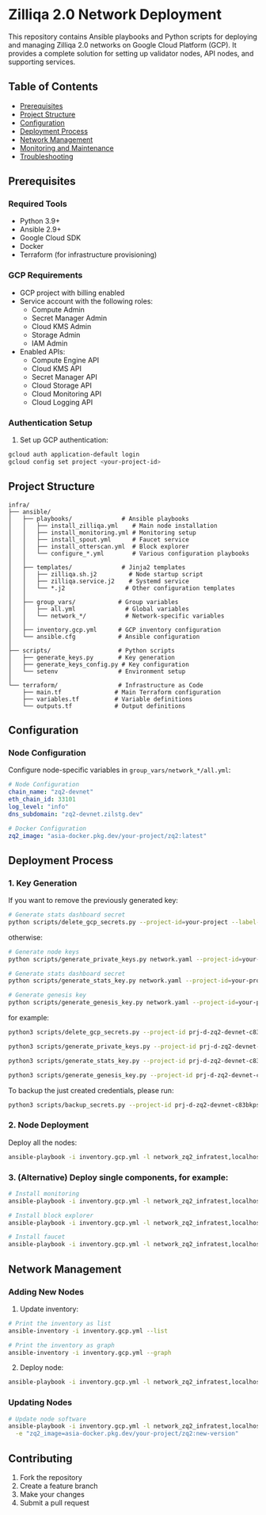 # Zilliqa 2.0 Network Deployment

This repository contains Ansible playbooks and Python scripts for deploying and managing Zilliqa 2.0 networks on Google Cloud Platform (GCP). It provides a complete solution for setting up validator nodes, API nodes, and supporting services.

## Table of Contents
- [Prerequisites](#prerequisites)
- [Project Structure](#project-structure)
- [Configuration](#configuration)
- [Deployment Process](#deployment-process)
- [Network Management](#network-management)
- [Monitoring and Maintenance](#monitoring-and-maintenance)
- [Troubleshooting](#troubleshooting)

## Prerequisites

### Required Tools
- Python 3.9+
- Ansible 2.9+
- Google Cloud SDK
- Docker
- Terraform (for infrastructure provisioning)

### GCP Requirements
- GCP project with billing enabled
- Service account with the following roles:
  - Compute Admin
  - Secret Manager Admin
  - Cloud KMS Admin
  - Storage Admin
  - IAM Admin
- Enabled APIs:
  - Compute Engine API
  - Cloud KMS API
  - Secret Manager API
  - Cloud Storage API
  - Cloud Monitoring API
  - Cloud Logging API

### Authentication Setup
1. Set up GCP authentication:
```bash
gcloud auth application-default login
gcloud config set project <your-project-id>
```

## Project Structure

```
infra/
├── ansible/
│   ├── playbooks/              # Ansible playbooks
│   │   ├── install_zilliqa.yml    # Main node installation
│   │   ├── install_monitoring.yml # Monitoring setup
│   │   ├── install_spout.yml      # Faucet service
│   │   ├── install_otterscan.yml  # Block explorer
│   │   └── configure_*.yml        # Various configuration playbooks
│   │
│   ├── templates/              # Jinja2 templates
│   │   ├── zilliqa.sh.j2         # Node startup script
│   │   ├── zilliqa.service.j2    # Systemd service
│   │   └── *.j2                 # Other configuration templates
│   │
│   ├── group_vars/            # Group variables
│   │   ├── all.yml              # Global variables
│   │   └── network_*/           # Network-specific variables
│   │
│   ├── inventory.gcp.yml      # GCP inventory configuration
│   └── ansible.cfg            # Ansible configuration
│
├── scripts/                   # Python scripts
│   ├── generate_keys.py       # Key generation
│   ├── generate_keys_config.py # Key configuration
│   └── setenv                 # Environment setup
│
└── terraform/                 # Infrastructure as Code
    ├── main.tf               # Main Terraform configuration
    ├── variables.tf          # Variable definitions
    └── outputs.tf            # Output definitions
```

## Configuration

### Node Configuration
Configure node-specific variables in `group_vars/network_*/all.yml`:

```yaml
# Node Configuration
chain_name: "zq2-devnet"
eth_chain_id: 33101
log_level: "info"
dns_subdomain: "zq2-devnet.zilstg.dev"

# Docker Configuration
zq2_image: "asia-docker.pkg.dev/your-project/zq2:latest"
```

## Deployment Process


### 1. Key Generation

If you want to remove the previously generated key:

```bash
# Generate stats dashboard secret
python scripts/delete_gcp_secrets.py --project-id=your-project --label-key "zq2-network" --label-value "network_name" --force
```

otherwise:

```bash
# Generate node keys
python scripts/generate_private_keys.py network.yaml --project-id=your-project

# Generate stats dashboard secret
python scripts/generate_stats_key.py network.yaml --project-id=your-project

# Generate genesis key
python scripts/generate_genesis_key.py network.yaml --project-id=your-project
```

for example:
```bash
python3 scripts/delete_gcp_secrets.py --project-id prj-d-zq2-devnet-c83bkpsd --label-value "zq2-infratest" --force

python3 scripts/generate_private_keys.py --project-id prj-d-zq2-devnet-c83bkpsd ../../zq2-infratest.yaml

python3 scripts/generate_stats_key.py --project-id prj-d-zq2-devnet-c83bkpsd ../../zq2-infratest.yaml

python3 scripts/generate_genesis_key.py --project-id prj-d-zq2-devnet-c83bkpsd ../../zq2-infratest.yaml
```


To backup the just created credentials, please run:
```bash
python3 scripts/backup_secrets.py --project-id prj-d-zq2-devnet-c83bkpsd --label-value "zq2-infratest" --vault "<VALUE_NAME>" --force
```

### 2. Node Deployment

Deploy all the nodes:

```bash
ansible-playbook -i inventory.gcp.yml -l network_zq2_infratest,localhost playbooks/node_provision.yml
```

### 3. (Alternative) Deploy single components, for example:
```bash
# Install monitoring
ansible-playbook -i inventory.gcp.yml -l network_zq2_infratest,localhost playbooks/install_monitoring.yml

# Install block explorer
ansible-playbook -i inventory.gcp.yml -l network_zq2_infratest,localhost playbooks/install_otterscan.yml

# Install faucet
ansible-playbook -i inventory.gcp.yml -l network_zq2_infratest,localhost playbooks/install_spout.yml
```

## Network Management

### Adding New Nodes
1. Update inventory:
```bash
# Print the inventory as list
ansible-inventory -i inventory.gcp.yml --list 

# Print the inventory as graph
ansible-inventory -i inventory.gcp.yml --graph
```

2. Deploy node:
```bash
ansible-playbook -i inventory.gcp.yml -l network_zq2_infratest,localhost playbooks/install_zilliqa.yml --limit role_validator
```

### Updating Nodes
```bash
# Update node software
ansible-playbook -i inventory.gcp.yml -l network_zq2_infratest,localhost playbooks/install_zilliqa.yml --limit role_validator \
  -e "zq2_image=asia-docker.pkg.dev/your-project/zq2:new-version"
```

## Contributing

1. Fork the repository
2. Create a feature branch
3. Make your changes
4. Submit a pull request
